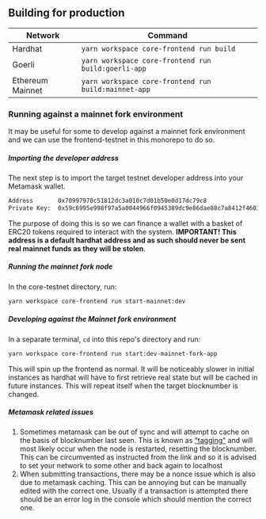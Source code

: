 ## Building for production

| Network          | Command                                              |
| ---------------- | ---------------------------------------------------- |
| Hardhat          | `yarn workspace core-frontend run build`             |
| Goerli           | `yarn workspace core-frontend run build:goerli-app`  |
| Ethereum Mainnet | `yarn workspace core-frontend run build:mainnet-app` |

### Running against a mainnet fork environment

It may be useful for some to develop against a mainnet fork environment and we
can use the frontend-testnet in this monorepo to do so.

##### Importing the developer address

The next step is to import the target testnet developer address into your Metamask wallet.

```bash
Address       0x70997970c51812dc3a010c7d01b50e0d17dc79c8
Private Key:  0x59c6995e998f97a5a0044966f0945389dc9e86dae88c7a8412f4603b6b78690d # <- Import this
```

The purpose of doing this is so we can finance a wallet with a basket of ERC20 tokens required to interact with the system. **IMPORTANT! This address is a default hardhat address and as such should never be sent real mainnet funds as they will be stolen**.

##### Running the mainnet fork node

In the core-testnet directory, run:

```bash
yarn workspace core-frontend run start-mainnet:dev
```

##### Developing against the Mainnet fork environment

In a separate terminal, `cd` into this repo's directory and run:

```bash
yarn workspace core-frontend run start:dev-mainnet-fork-app
```

This will spin up the frontend as normal. It will be noticeably slower in initial instances as hardhat will have to first retrieve real state but will be cached in future instances. This will repeat itself when the target blocknumber is changed.

##### Metamask related issues

1. Sometimes metamask can be out of sync and will attempt to cache on the basis of blocknumber last seen. This is known as ["tagging"](https://ethereum.stackexchange.com/questions/109625/received-invalid-block-tag-87-latest-block-number-is-0) and will most likely occur when the node is restarted, resetting the blocknumber. This can be circumvented as instructed from the link and so it is advised to set your network to some other and back again to localhost
2. When submitting transactions, there may be a nonce issue which is also due to metamask caching. This can be annoying but can be manually edited with the correct one. Usually if a transaction is attempted there should be an error log in the console which should mention the correct one.
